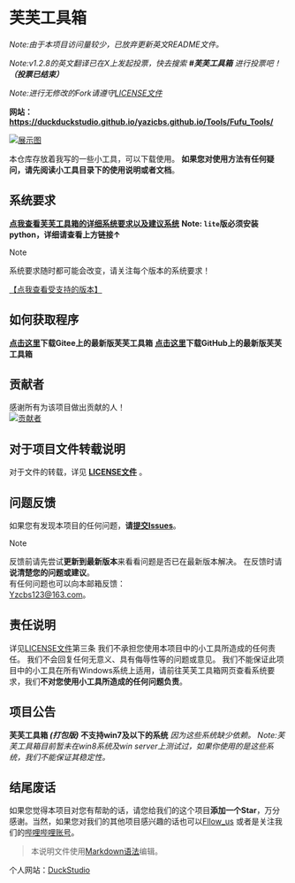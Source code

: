 # 芙芙工具箱

*Note:由于本项目访问量较少，已放弃更新英文README文件。*

*Note:v1.2.8的英文翻译已在X上发起投票，快去搜索 **#芙芙工具箱** 进行投票吧！**（投票已结束）***

*Note:进行无修改的Fork请遵守[LICENSE文件](https://github.com/DuckDuckStudio/Fufu_Tools/blob/main/LICENSE)*

**网站：https://duckduckstudio.github.io/yazicbs.github.io/Tools/Fufu_Tools/**

[![展示图](https://duckduckstudio.github.io/yazicbs.github.io/Tools/Fufu_Tools/photos/展示图.png "Fufu Tools")](https://duckduckstudio.github.io/yazicbs.github.io/Tools/Fufu_Tools/)

本仓库存放着我写的一些小工具，可以下载使用。
**如果您对使用方法有任何疑问，请先阅读小工具目录下的使用说明或者文档**。

## 系统要求

**[点我查看芙芙工具箱的详细系统要求以及建议系统](https://duckduckstudio.github.io/yazicbs.github.io/Tools/Fufu_Tools/minimum/)**
**Note: `lite`版必须安装python，详细请查看上方链接↑**

> [!NOTE]
> 系统要求随时都可能会改变，请关注每个版本的系统要求！

[【点我查看受支持的版本】](https://github.com/DuckDuckStudio/Fufu_Tools/blob/main/SECURITY.md)

## 如何获取程序

**[点击这里](https://gitee.com/duckstudio/fufu-tools/releases/)下载Gitee上的最新版芙芙工具箱**
**[点击这里](https://github.com/DuckDuckStudio/Fufu_Tools/releases)下载GitHub上的最新版芙芙工具箱**

## 贡献者

感谢所有为该项目做出贡献的人！  
[![贡献者](https://img.shields.io/github/contributors/DuckDuckStudio/Fufu_Tools)](https://github.com/DuckDuckStudio/Fufu_Tools/graphs/contributors)

## 对于项目文件转载说明

对于文件的转载，详见 **[LICENSE文件](https://github.com/DuckDuckStudio/Fufu_Tools/blob/main/LICENSE)** 。

## 问题反馈

如果您有发现本项目的任何问题，**请[提交Issues](https://github.com/DuckDuckStudio/Fufu_Tools/issues)**。
> [!NOTE]
> 反馈前请先尝试**更新到最新版本**来看看问题是否已在最新版本解决。 
> 在反馈时请**说清楚您的问题或建议**。  
> 有任何问题也可以向本邮箱反馈：  
> <Yzcbs123@163.com>。  

## 责任说明

详见[LICENSE文件](https://github.com/DuckDuckstudio/Fufu_Tools/blob/main/LICENSE)第三条
我们不承担您使用本项目中的小工具所造成的任何责任。
我们不会回复任何无意义、具有侮辱性等的问题或意见。
我们不能保证此项目中的小工具在所有Windows系统上适用，请前往芙芙工具箱网页查看系统要求，我们**不对您使用小工具所造成的任何问题负责**。

## 项目公告 

**芙芙工具箱 *(打包版)* 不支持win7及以下的系统** *因为这些系统缺少依赖。*
*Note:芙芙工具箱目前暂未在win8系统及win server上测试过，如果你使用的是这些系统，我们不能保证其稳定性。*

## 结尾废话

如果您觉得本项目对您有帮助的话，请您给我们的这个项目**添加一个Star**，万分感谢。当然，如果您对我们的其他项目感兴趣的话也可以[Fllow_us](https://github.com/DuckDuckStudio/) 或者是关注我们的[哔哩哔哩账号](https://space.bilibili.com/2054654702)。

> 本说明文件使用[Markdown语法](https://markdown.com.cn/basic-syntax/)编辑。

个人网站：[DuckStudio](https://duckduckstudio.github.io/yazicbs.github.io/)
